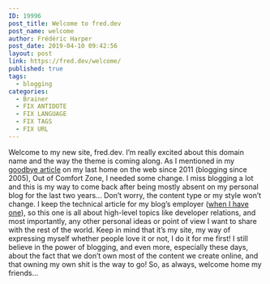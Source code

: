 ```yaml
---
ID: 19996
post_title: Welcome to fred.dev
post_name: welcome
author: Frédéric Harper
post_date: 2019-04-10 09:42:56
layout: post
link: https://fred.dev/welcome/
published: true
tags:
  - blogging
categories:
  - Brainer
  - FIX ANTIDOTE
  - FIX LANGUAGE
  - FIX TAGS
  - FIX URL
---
```

Welcome to my new site, fred.dev. I’m really excited about this domain name and the way the theme is coming along. As I mentioned in my [goodbye article][1] on my last home on the web since 2011 (blogging since 2005), Out of Comfort Zone, I needed some change. I miss blogging a lot and this is my way to come back after being mostly absent on my personal blog for the last two years... Don’t worry, the content type or my style won’t change. I keep the technical article for my blog’s employer ([when I have one][2]), so this one is all about high-level topics like developer relations, and most importantly, any other personal ideas or point of view I want to share with the rest of the world. Keep in mind that it’s my site, my way of expressing myself whether people love it or not, I do it for me first! I still believe in the power of blogging, and even more, especially these days, about the fact that we don’t own most of the content we create online, and that owning my own shit is the way to go! So, as always, welcome home my friends...

 [1]: https://outofcomfortzone.net/2019/04/10/im-moving-to-fred-dev/
 [2]: https://twitter.com/fharper/status/1111694552262459393